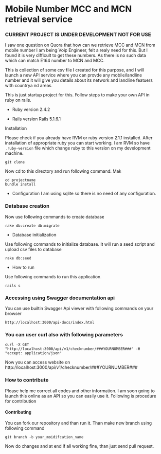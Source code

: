 # Mobile Number MCC and MCN retrieval service
### CURRENT PROJECT IS UNDER DEVELOPMENT NOT FOR USE
I saw one question on Quora that how can we retrieve MCC and MCN from mobile
number I am being Voip Engineer, felt a realy need for this. But I found it is
very difficult to get these numbers. As there is no such data which can match
E164 number to MCN and MCC.

This is collection of some csv file I created for this purpose, and I will
launch a new API service where you can provde any mobile/landline number and it
will give you details about its network and landline featuers with countrya nd
areas.

This is just startup project for this. Follow steps to make your own API in ruby
on rails.


* Ruby version
2.4.2

* Rails version
Rails 5.1.6.1

Installation

Please check if you already have RVM or ruby version 2.1.1 installed. After
installation of appropriate ruby you can start working. I am RVM so have
`.ruby-version` file which change ruby to this version on my development
machine.

```
git clone 
```

Now cd to this directory and run following command. Mak

```
cd projectname
bundle install
```
* Configuration
I am using sqlite so there is no need of any configuration.

### Database creation

Now use following commands to create database

```
rake db:create db:migrate
```

* Database initialization

Use following commands to initialize database. It will run a seed script and
upload csv files to database

```
rake db:seed
```

* How to run

Use following commands to run this application.

```
rails s
```

### Accessing using Swagger documentation api

You can use builtin Swagger Api viewer with following commands on your browser

```
http://localhost:3000/api-docs/index.html
```

### You can user curl also with following parameters

```
curl -X GET "http://localhost:3000/api/v1/checknumber/###YOURNUMBER###" -H "accept: application/json"
```


Now you can access website on
http://localhost:3000/api/v1/checknumber/###YOURNUMBER###

### How to contribute
Please help me correct all codes and other information. I am soon going to
launch this online as an API so you can easily use it. Following is procedure
for contribution

#### Contributing

You can fork our repository and than run it. Than make new branch using
following command

```
git branch -b your_moidifcation_name
```
Now do changes and at end if all working fine, than just send pull request.


